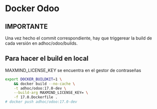 # Docker Odoo

## IMPORTANTE

Una vez hecho el commit correspondiente, hay que triggerear la build de cada versión en adhoc/odoo/builds.

## Para hacer el build en local

MAXMIND_LICENSE_KEY se encuentra en el gestor de contraseñas

```sh
export DOCKER_BUILDKIT=1 \
    && docker build --no-cache \
    -t adhoc/odoo:17.0-dev \
    --build-arg MAXMIND_LICENSE_KEY= \
    -f 17.0.Dockerfile .
# docker push adhoc/odoo:17.0-dev
```
